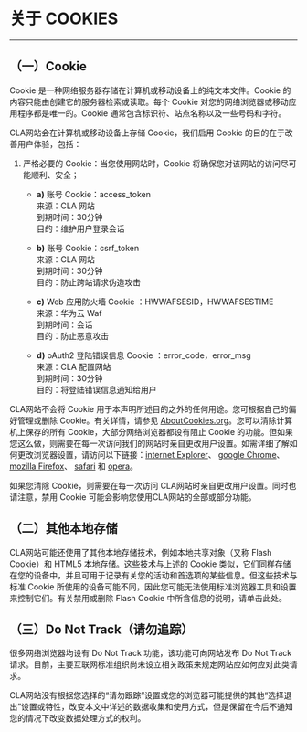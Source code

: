 # 关于 COOKIES

<hr/>

## （一）Cookie
Cookie 是一种网络服务器存储在计算机或移动设备上的纯文本文件。Cookie 的内容只能由创建它的服务器检索或读取。每个 Cookie 对您的网络浏览器或移动应用程序都是唯一的。Cookie 通常包含标识符、站点名称以及一些号码和字符。

CLA网站会在计算机或移动设备上存储 Cookie，我们启用 Cookie 的目的在于改善用户体验，包括：

1. 严格必要的 Cookie：当您使用网站时，Cookie 将确保您对该网站的访问尽可能顺利、安全；
   - **a)** 账号 Cookie：access_token
            <br/>
            来源：CLA 网站
            <br/>
            到期时间：30分钟
            <br/>
            目的：维护用户登录会话

   - **b)** 账号 Cookie：csrf_token
            <br/>
            来源：CLA 网站
            <br/>
            到期时间：30分钟
            <br/>
            目的：防止跨站请求伪造攻击

   - **c)** Web 应用防火墙 Cookie ：HWWAFSESID，HWWAFSESTIME
            <br/>
            来源：华为云 Waf
            <br/>
            到期时间：会话
            <br/>
            目的：防止恶意攻击

   - **d)** oAuth2 登陆错误信息 Cookie ：error_code，error_msg
            <br/>
            来源：CLA 配置网站
            <br/>
            到期时间：30分钟
            <br/>
            目的：将登陆错误信息通知给用户

CLA网站不会将 Cookie 用于本声明所述目的之外的任何用途。您可根据自己的偏好管理或删除 Cookie。有关详情，请参见 [AboutCookies.org](https://www.aboutcookies.org/)。您可以清除计算机上保存的所有 Cookie，大部分网络浏览器都设有阻止 Cookie 的功能。但如果您这么做，则需要在每一次访问我们的网站时亲自更改用户设置。如需详细了解如何更改浏览器设置，请访问以下链接：[internet Explorer](https://support.microsoft.com/zh-cn/help/17442/windows-internet-explorer-delete-manage-cookies)、 [google Chrome](https://support.google.com/chrome/answer/95647)、 [mozilla Firefox](https://support.mozilla.org/en-US/kb/cookies-information-websites-store-on-your-computer?redirectlocale=en-US&redirectslug=Cookies)、 [safari](https://support.apple.com/kb/PH19214?locale=zh_CN) 和 [opera](https://help.opera.com/en/latest/security-and-privacy/)。

如果您清除 Cookie，则需要在每一次访问 CLA网站时亲自更改用户设置。同时也请注意，禁用 Cookie 可能会影响您使用CLA网站的全部或部分功能。

## （二）其他本地存储
CLA网站可能还使用了其他本地存储技术，例如本地共享对象（又称 Flash Cookie）和 HTML5 本地存储。这些技术与上述的 Cookie 类似，它们同样存储在您的设备中，并且可用于记录有关您的活动和首选项的某些信息。但这些技术与标准 Cookie 所使用的设备可能不同，因此您可能无法使用标准浏览器工具和设置来控制它们。有关禁用或删除 Flash Cookie 中所含信息的说明，请单击此处。

## （三）Do Not Track（请勿追踪）
很多网络浏览器均设有 Do Not Track 功能，该功能可向网站发布 Do Not Track 请求。目前，主要互联网标准组织尚未设立相关政策来规定网站应如何应对此类请求。

CLA网站没有根据您选择的“请勿跟踪”设置或您的浏览器可能提供的其他“选择退出”设置或特性，改变本文中详述的数据收集和使用方式，但是保留在今后不通知您的情况下改变数据处理方式的权利。
